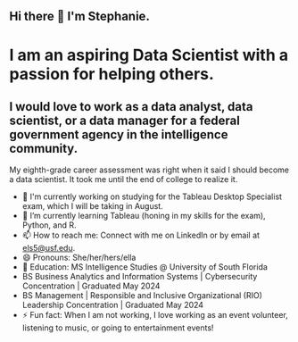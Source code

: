 ## Hi there 👋 I'm Stephanie.

# I am an aspiring Data Scientist with a passion for helping others. 
## I would love to work as a data analyst, data scientist, or a data manager for a federal government agency in the intelligence community.

My eighth-grade career assessment was right when it said I should become a data scientist. It took me until the end of college to realize it.

- 🔭 I'm currently working on studying for the Tableau Desktop Specialist exam, which I will be taking in August.
- 🌱 I’m currently learning Tableau (honing in my skills for the exam), Python, and R.
- 📫 How to reach me: Connect with me on LinkedIn or by email at [els5@usf.edu](mailto:els5@usf.edu).
- 😄 Pronouns: She/her/hers/ella
- 🏫 Education: MS Intelligence Studies @ University of South Florida
-   BS Business Analytics and Information Systems |  Cybersecurity Concentration | Graduated May 2024
-   BS Management |  Responsible and Inclusive Organizational (RIO) Leadership Concentration | Graduated May 2024 
- ⚡ Fun fact: When I am not working, I love working as an event volunteer, listening to music, or going to entertainment events!


